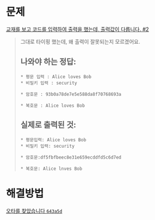 # 문제

[교재를 보고 코드를 입력하여 출력을 했는데, 출력값이 다릅니다. #2](/../../issues/2)

> 그대로 타이핑 했는데, 왜 출력이 잘못되는지 모르겠어요.
>
> ## 나와야 하는 정답:
> ```text
> * 평문 입력 : Alice loves Bob
> * 비밀키 입력 : security
> 
> * 암호문 : 93b0a78de7e5e588da8f70768693a
> 
> * 복호문 : Alice loves Bob
> ```
> 
> ## 실제로 출력된 것:
> ```text
> * 평문입력: Alice loves Bob
> * 비밀키 입력: security
> 
> * 암호문:df5fbfbeec8e31e659ecddfd5c6d7ed
> 
> * 복호문: Alice lnves Bob
> ```

# 해결방법

[오타를 찾았습니다 `643a5d`](/../../commit/643a5d0da5b2f719c45e276a1cc98de608c2aab0)
